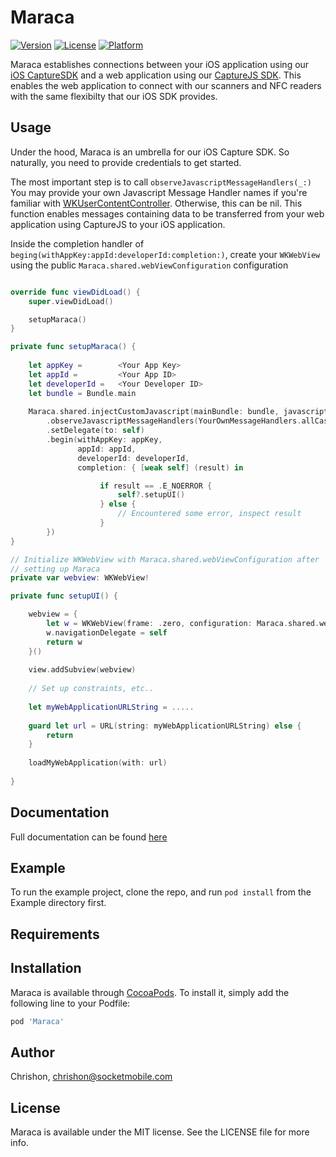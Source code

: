 # Maraca

[![Version](https://img.shields.io/cocoapods/v/Maraca.svg?style=flat)](https://cocoapods.org/pods/Maraca)
[![License](https://img.shields.io/cocoapods/l/Maraca.svg?style=flat)](https://cocoapods.org/pods/Maraca)
[![Platform](https://img.shields.io/cocoapods/p/Maraca.svg?style=flat)](https://cocoapods.org/pods/Maraca)

Maraca establishes connections between your iOS application using our [iOS CaptureSDK](https://github.com/SocketMobile/cocoapods-capturesdk) and a web application using our [CaptureJS SDK](https://docs.socketmobile.com/capturejs/en/latest/gettingStarted.html). This enables the web application to connect with our scanners and NFC readers with the same flexibilty that our iOS SDK provides.

## Usage

Under the hood, Maraca is an umbrella for our iOS Capture SDK. So naturally, you need to provide credentials to get started. 

The most important step is to call `observeJavascriptMessageHandlers(_:)`
You may provide your own Javascript Message Handler names if you're familiar with [WKUserContentController](https://developer.apple.com/documentation/webkit/wkusercontentcontroller). Otherwise, this can be nil.
This function enables messages containing data to be transferred from your web application using CaptureJS to your iOS application.

Inside the completion handler of `beging(withAppKey:appId:developerId:completion:)`, create your `WKWebView` using the public `Maraca.shared.webViewConfiguration` configuration

```swift

override func viewDidLoad() {
    super.viewDidLoad()

    setupMaraca()
}

private func setupMaraca() {
    
    let appKey =        <Your App Key>
    let appId =         <Your App ID>
    let developerId =   <Your Developer ID>
    let bundle = Bundle.main
    
    Maraca.shared.injectCustomJavascript(mainBundle: bundle, javascriptFileNames: ["getInputForDecodedData"])
        .observeJavascriptMessageHandlers(YourOwnMessageHandlers.allCases.map { $0.rawValue })
        .setDelegate(to: self)
        .begin(withAppKey: appKey,
               appId: appId,
               developerId: developerId,
               completion: { [weak self] (result) in

                    if result == .E_NOERROR {
                        self?.setupUI()
                    } else {
                        // Encountered some error, inspect result
                    }
        })
}

// Initialize WKWebView with Maraca.shared.webViewConfiguration after
// setting up Maraca
private var webview: WKWebView!

private func setupUI() {

    webview = {
        let w = WKWebView(frame: .zero, configuration: Maraca.shared.webViewConfiguration)
        w.navigationDelegate = self
        return w
    }()
    
    view.addSubview(webview)
    
    // Set up constraints, etc..
    
    let myWebApplicationURLString = .....
    
    guard let url = URL(string: myWebApplicationURLString) else {
        return
    }
    
    loadMyWebApplication(with: url)
    
}

```

## Documentation

Full documentation can be found [here](https://docs.socketmobile.com/rumba/en/latest/maraca.html)

## Example

To run the example project, clone the repo, and run `pod install` from the Example directory first.

## Requirements

## Installation

Maraca is available through [CocoaPods](https://cocoapods.org). To install
it, simply add the following line to your Podfile:

```ruby
pod 'Maraca'
```

## Author

Chrishon, chrishon@socketmobile.com

## License

Maraca is available under the MIT license. See the LICENSE file for more info.

